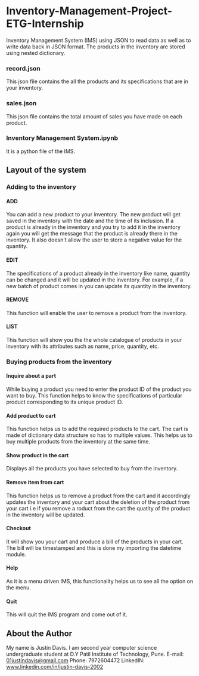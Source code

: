 # Inventory-Management-Project-ETG-Internship
Inventory Management System (IMS) using JSON to read data as well as to write data back in JSON format. The products in the inventory are stored using nested dictionary. 

### record.json
This json file contains the all the products and its specifications that are in your inventory.

### sales.json
This json file contains the total amount of sales you have made on each product.

### Inventory Management System.ipynb
It is a python file of the IMS. 

## Layout of the system
### Adding to the inventory
#### ADD
You can add a new product to your inventory. The new product will get saved in the inventory with the date and the time of its inclusion. If a product is already in the inventory and you try to add it in the inventory again you will get the message that the product is already there in the inventory. It also doesn't allow the user to store a negative value for the quantity.

#### EDIT
The specifications of a product already in the inventory like name, quantity can be changed and it will be updated in the inventory. For example, if a new batch of product comes in you can update its quantity in the inventory.

#### REMOVE
This function will enable the user to remove a product from the inventory.

#### LIST
This function will show you the the whole catalogue of products in your inventory with its attributes such as name, price, quantity, etc.

### Buying products from the inventory
#### Inquire about a part
While buying a product you need to enter the product ID of the product you want to buy. This function helps to know the specifications of particular product corresponding to its unique product ID.

#### Add  product to cart
This function helps us to add the required products to the cart. The cart is made of dictionary data structure so has to multiple values. This helps us to buy multiple products from the inventory at the same time.

#### Show product in the cart
Displays all the products you have selected to buy from the inventory.

#### Remove item from cart
This function helps us to remove a product from the cart and it accordingly updates the inventory and your cart about the deletion of the product from your cart i.e if you remove a roduct from the cart the quatity of the product in the inventory will be updated.

#### Checkout
It will show you your cart and produce a bill of the products in your cart. The bill will be timestamped and this is done my importing the datetime module.

#### Help
As it is a menu driven IMS, this functionality helps us to see all the option on the menu.

#### Quit 
This will quit the IMS program and come out of it.

## About the Author
My name is Justin Davis. I am second year computer science undergraduate student at D.Y Patil Institute of Technology, Pune.
E-mail: 01justindavis@gmail.com
Phone: 7972604472
LinkedIN: www.linkedin.com/in/justin-davis-2002

